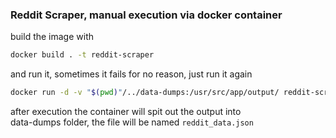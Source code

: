 ### Reddit Scraper, manual execution via docker container

build the image with
```bash
docker build . -t reddit-scraper
```
and run it, sometimes it fails for no reason, just run it again 
```bash
docker run -d -v "$(pwd)"/../data-dumps:/usr/src/app/output/ reddit-scraper
```

after execution the container will spit out the output into\
data-dumps folder, the file will be named `reddit_data.json`